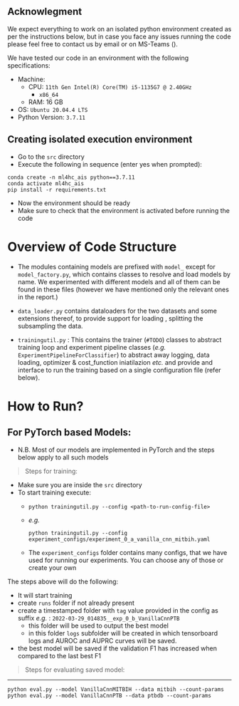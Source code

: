 ## Acknowlegment
We expect everything to work on an isolated python environment created 
as per the instructions below, but in case you face any issues running
the code please feel free to contact us by email or on MS-Teams ().

We have tested our code in an environment with the following specifications:
- Machine:
    - CPU: `11th Gen Intel(R) Core(TM) i5-1135G7 @ 2.40GHz`
        - `x86_64 ` 
    - RAM: 16 GB
- OS: `Ubuntu 20.04.4 LTS`
- Python Version: `3.7.11`
## Creating isolated execution environment
- Go to the `src` directory
- Execute the following in sequence (enter yes when prompted):
```
conda create -n ml4hc_ais python==3.7.11
conda activate ml4hc_ais
pip install -r requirements.txt
```
- Now the environment should be ready
- Make sure to check that the environment is activated before running the code


# Overview of Code Structure


- The modules containing models are prefixed with `model_` except for 
`model_factory.py`, which contains classes to resolve and load models by name.
We experimented with different models and all of them can be found in these
files (however we have mentioned only the relevant ones in the report.)

- `data_loader.py` contains dataloaders for the two datasets and some extensions
thereof, to provide support for loading , splitting the subsampling the data.

- `trainingutil.py` : This contains the trainer (`#TODO`) classes to abstract
training loop and experiment pipeline classes 
(_e.g._ `ExperimentPipelineForClassifier`) to abstract away logging, data loading,
optimizer & cost_function iniatilazion _etc._ and provide and interface to 
run the training based on a single configuration file (refer below).

# How to Run?

## For PyTorch based Models:

- N.B. Most of our models are implemented in PyTorch and the steps below
apply to all such models

> Steps for training:
- Make sure you are inside the `src` directory
- To start training execute:
  - ```
    python trainingutil.py --config <path-to-run-config-file>
    ```
  - _e.g._
    ```
    python trainingutil.py --config experiment_configs/experiment_0_a_vanilla_cnn_mitbih.yaml
    ```
  - The `experiment_configs` folder contains many configs, that we have used
  for running our experiments. You can choose any of those or create your own

The steps above will do the following:
- It will start training 
- create `runs` folder if not already present
- create a timestamped folder with `tag` value provided in the config as suffix
_e.g._ : `2022-03-29_014835__exp_0_b_VanillaCnnPTB`
  - this folder will be used to output the best model 
  - in this folder `logs` subfolder will be created in which tensorboard logs
    and AUROC and AUPRC curves will be saved.
- the best model will be saved  if the validation F1 has increased when
  compared to the last best F1

> Steps for evaluating saved model:

----------------------------



```
python eval.py --model VanillaCnnMITBIH --data mitbih --count-params
python eval.py --model VanillaCnnPTB --data ptbdb --count-params
```
